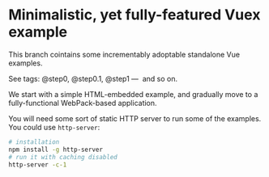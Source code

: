 # Minimalistic, yet fully-featured Vuex example

This branch cointains some incrementably adoptable standalone Vue examples.

See tags: @step0, @step0.1, @step1 —  and so on.

We start with a simple HTML-embedded example, and gradually move to a fully-functional WebPack-based application.

You will need some sort of static HTTP server to run some of the examples. You could use `http-server`:

```bash
# installation
npm install -g http-server
# run it with caching disabled
http-server -c-1
```